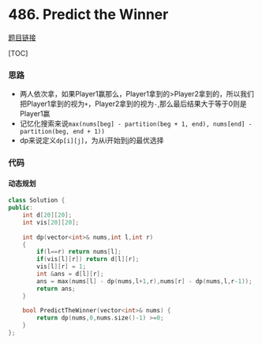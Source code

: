 # 486. Predict the Winner

[题目链接](https://leetcode.com/problems/predict-the-winner/)

[TOC]

### 思路
* 两人依次拿，如果Player1赢那么，Player1拿到的>Player2拿到的，所以我们把Player1拿到的视为`+`，Player2拿到的视为`-`,那么最后结果大于等于0则是Player1赢
* 记忆化搜索来说`max(nums[beg] - partition(beg + 1, end), nums[end] - partition(beg, end + 1))`
* dp来说定义`dp[i][j]`，为从i开始到j的最优选择

### 代码

#### 动态规划

```cpp
class Solution {
public:
    int d[20][20];
    int vis[20][20];
    
    int dp(vector<int>& nums,int l,int r)
    {
        if(l==r) return nums[l];
        if(vis[l][r]) return d[l][r];
        vis[l][r] = 1;
        int &ans = d[l][r];
        ans = max(nums[l] - dp(nums,l+1,r),nums[r] - dp(nums,l,r-1));
        return ans;
    }
    
    bool PredictTheWinner(vector<int>& nums) {
        return dp(nums,0,nums.size()-1) >=0;
    }
};
```

